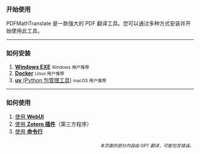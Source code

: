 ### 开始使用

PDFMathTranslate 是一款强大的 PDF 翻译工具。您可以通过多种方式安装并开始使用此工具。

---

### 如何安装

1. [**Windows EXE**](./INSTALLATION_winexe.md) <small>Windows 用户推荐</small>
2. [**Docker**](./INSTALLATION_docker.md) <small>Linux 用户推荐</small>
3. [**uv** (Python 包管理工具)](./INSTALLATION_uv.md) <small>macOS 用户推荐</small>

---

### 如何使用

1. [使用 **WebUI**](./USAGE_webui.md)
2. [使用 **Zotero 插件**](https://github.com/guaguastandup/zotero-pdf2zh)（第三方程序）
3. [使用 **命令行**](./USAGE_commandline.md)

<div align="right"> 
<h6><small>本页面的部分内容由 GPT 翻译，可能包含错误。</small></h6>